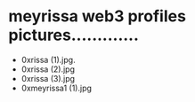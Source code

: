 # meyrissa web3 profiles pictures.............
- 0xrissa (1).jpg.
- 0xrissa (2).jpg
- 0xrissa (3).jpg
- 0xmeyrissa1 (1).jpg
